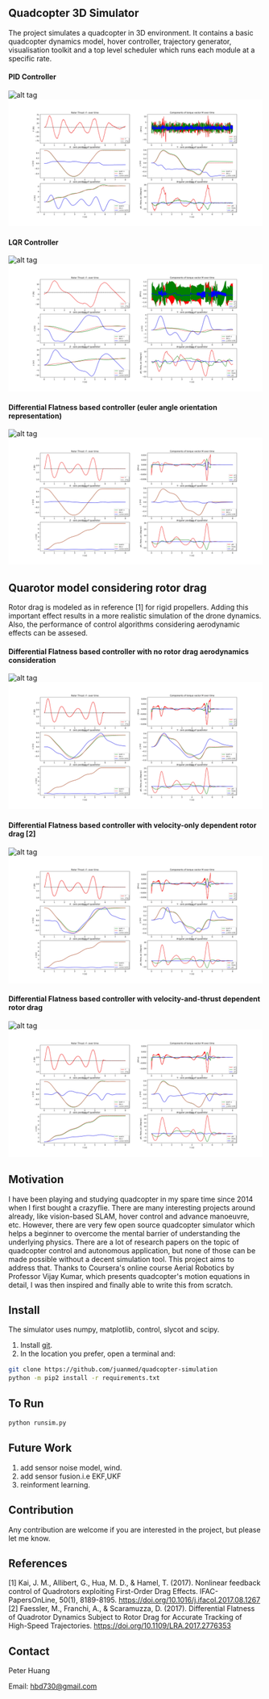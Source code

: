 Quadcopter 3D Simulator
-----

The project simulates a quadcopter in 3D environment. It contains a basic quadcopter dynamics model, hover controller, trajectory generator, visualisation toolkit and a top level scheduler which runs each module at a specific rate.

#### PID Controller

![alt tag](https://github.com/juanmed/quadcopter-simulation/blob/master/pid.gif)
![alt tag](https://github.com/juanmed/quadcopter-simulation/blob/master/t_pid.jpg)

#### LQR Controller

![alt tag](https://github.com/juanmed/quadcopter-simulation/blob/master/lqr.gif)
![alt tag](https://github.com/juanmed/quadcopter-simulation/blob/master/t_lqr.jpg)

#### Differential Flatness based controller (euler angle orientation representation)
![alt tag](https://github.com/juanmed/quadcopter-simulation/blob/master/df.gif)
![alt tag](https://github.com/juanmed/quadcopter-simulation/blob/master/t_df.jpg)

## Quarotor model considering rotor drag

Rotor drag is modeled as in reference [1] for rigid propellers. Adding this important effect results in a more realistic simulation of the drone dynamics. Also, the performance of control algorithms considering aerodynamic effects can be assesed.

#### Differential Flatness based controller with no rotor drag aerodynamics consideration

![alt tag](https://github.com/juanmed/quadcopter-simulation/blob/master/df1_airdrag.gif)
![alt tag](https://github.com/juanmed/quadcopter-simulation/blob/master/t_df1_airdrag.jpg)


#### Differential Flatness based controller with velocity-only dependent rotor drag [2]

![alt tag](https://github.com/juanmed/quadcopter-simulation/blob/master/df2_airdrag.gif)
![alt tag](https://github.com/juanmed/quadcopter-simulation/blob/master/t_df2_airdrag.jpg)

#### Differential Flatness based controller with velocity-and-thrust dependent rotor drag

![alt tag](https://github.com/juanmed/quadcopter-simulation/blob/master/df3_airdrag.gif)
![alt tag](https://github.com/juanmed/quadcopter-simulation/blob/master/t_df3_airdrag.jpg)

Motivation
-----
I have been playing and studying quadcopter in my spare time since 2014 when I first bought a crazyflie. There are many interesting projects around already, like vision-based SLAM, hover control and advance manoeuvre, etc. However, there are very few open source quadcopter simulator which helps a beginner to overcome the mental barrier of understanding the underlying physics. There are a lot of research papers on the topic of quadcopter control and autonomous application, but none of those can be made possible without a decent simulation tool. This project aims to address that. Thanks to Coursera's online course Aerial Robotics by Professor Vijay Kumar, which presents quadcopter's motion equations in detail, I was then inspired and finally able to write this from scratch.

Install
-----
The simulator uses numpy, matplotlib, control, slycot and scipy.

1. Install [git](https://git-scm.com/book/en/v2/Getting-Started-Installing-Git).
2. In the location you prefer, open a terminal and:
```bash
git clone https://github.com/juanmed/quadcopter-simulation
python -m pip2 install -r requirements.txt
```
To Run
-----

```bash 
python runsim.py
```

Future Work
-----
1. add sensor noise model, wind.
2. add sensor fusion.i.e EKF,UKF
3. reinforment learning.

Contribution
-----
Any contribution are welcome if you are interested in the project, but please let me know.

References
-----

[1] Kai, J. M., Allibert, G., Hua, M. D., & Hamel, T. (2017). Nonlinear feedback control of Quadrotors exploiting First-Order Drag Effects. IFAC-PapersOnLine, 50(1), 8189-8195. https://doi.org/10.1016/j.ifacol.2017.08.1267
[2] Faessler, M., Franchi, A., & Scaramuzza, D. (2017). Differential Flatness of Quadrotor Dynamics Subject to Rotor Drag for Accurate Tracking of High-Speed Trajectories. https://doi.org/10.1109/LRA.2017.2776353

Contact
-----
Peter Huang

Email: hbd730@gmail.com
